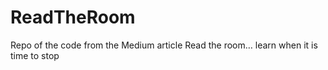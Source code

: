 # ReadTheRoom
Repo of the code from the Medium article Read the room… learn when it is time to stop
